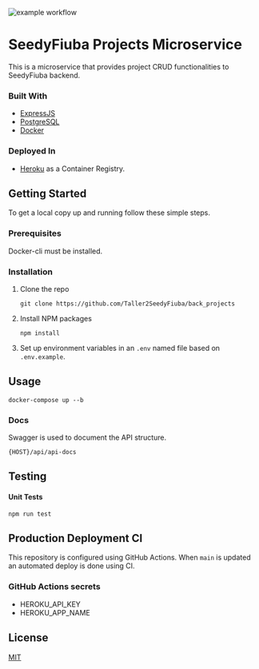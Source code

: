 ![example workflow](https://github.com/Taller2SeedyFiuba/back_projects/actions/workflows/main.yml/badge.svg)

# SeedyFiuba Projects Microservice

This is a microservice that provides project CRUD functionalities to SeedyFiuba backend.

### Built With

* [ExpressJS](https://expressjs.com/)
* [PostgreSQL](https://www.postgresql.org/)
* [Docker](https://www.docker.com/)

### Deployed In

* [Heroku](https://www.heroku.com/) as a Container Registry.

## Getting Started

To get a local copy up and running follow these simple steps.

### Prerequisites

Docker-cli must be installed. 

### Installation

1. Clone the repo
   ```git
   git clone https://github.com/Taller2SeedyFiuba/back_projects
   ```
2. Install NPM packages
   ```npm
   npm install
   ```
3. Set up environment variables in an ```.env``` named file based on ```.env.example```.

## Usage

```docker
docker-compose up --b
```

### Docs

Swagger is used to document the API structure. 
```
{HOST}/api/api-docs
```

## Testing

#### Unit Tests
```npm
npm run test
```

## Production Deployment CI

This repository is configured using GitHub Actions. When ```main``` is updated an automated deploy is done using CI.

### GitHub Actions secrets

* HEROKU_API_KEY
* HEROKU_APP_NAME

## License
[MIT](https://choosealicense.com/licenses/mit/)
